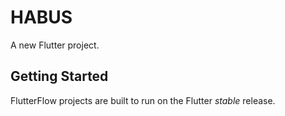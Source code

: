 # HABUS

A new Flutter project.

## Getting Started

FlutterFlow projects are built to run on the Flutter _stable_ release.
